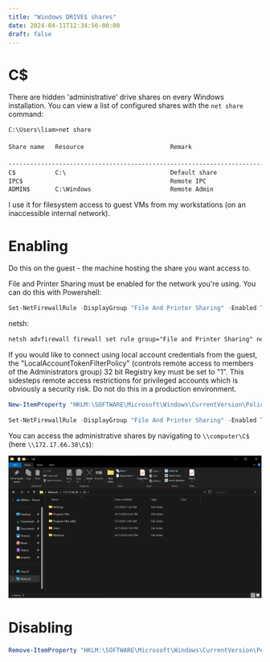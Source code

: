 ```yaml
---
title: "Windows DRIVE$ shares"
date: 2024-04-11T12:34:56-00:00
draft: false
---
```


# C$

There are hidden 'administrative' drive shares on every Windows installation. You can view a list of configured shares with the `net share` command:

```txt
C:\Users\liam>net share

Share name   Resource                        Remark

-------------------------------------------------------------------------------
C$           C:\                             Default share
IPC$                                         Remote IPC
ADMIN$       C:\Windows                      Remote Admin
```

I use it for filesystem access to guest VMs from my workstations (on an inaccessible internal network).

# Enabling

Do this on the guest - the machine hosting the share you want access to.

File and Printer Sharing must be enabled for the network you're using. You can do this with Powershell:

```Powershell
Set-NetFirewallRule -DisplayGroup "File And Printer Sharing" -Enabled True -Profile Any
```

netsh:
```txt
netsh advfirewall firewall set rule group="File and Printer Sharing" new enable=Yes
```

If you would like to connect using local account credentials from the guest, the "LocalAccountTokenFilterPolicy" (controls remote access to members of the Administrators group) 32 bit Registry key must be set to "1". This sidesteps remote access restrictions for privileged accounts which is obviously a security risk. Do not do this in a production environment.

```Powershell
New-ItemProperty "HKLM:\SOFTWARE\Microsoft\Windows\CurrentVersion\Policies\System" -Name LocalAccountTokenFilterPolicy -Value 1 -PropertyType DWORD -Force
```

```Powershell
Set-NetFirewallRule -DisplayGroup "File And Printer Sharing" -Enabled True -Profile Any & New-ItemProperty "HKLM:\SOFTWARE\Microsoft\Windows\CurrentVersion\Policies\System" -Name LocalAccountTokenFilterPolicy -Value 1 -PropertyType DWORD -Force
```

You can access the administrative shares by navigating to `\\computer\C$` (here `\\172.17.66.38\C$`):

![C$ drive in Windows Explorer](c$.png)

# Disabling

```Powershell
Remove-ItemProperty "HKLM:\SOFTWARE\Microsoft\Windows\CurrentVersion\Policies\System" -Name LocalAccountTokenFilterPolicy
```